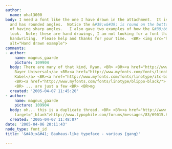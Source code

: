 ```yaml
---
author:
  name: ohal3000
body: I need a font like the one I have drawn in the attachment.  It is think, symetric,
  and has rounded angles.  Notice the &#39;w&#39; is round on the bottoms instead
  of having sharp angles.   I also gave two examples of how the &#39;b&#39; should
  look.  Note; these are hand drawings, I am not looking for a font that emulates
  handwriting.  Please help and thanks for your time.  <BR> <img src="http://www.typophile.com/forums/messages/83/69012.jpg"
  alt="Hand drawn example">
comments:
- author:
    name: magnus_gaarde
    picture: 109904
  body: There are many of that kind, Ryan. <BR> <BR><a href="http://www.myfonts.com/fonts/p22/bayer-universal/">P22
    Bayer Universal</a> <BR><a href="http://www.myfonts.com/fonts/linotype/kabel/">
    Kabel</a> <BR><a href="http://www.myfonts.com/fonts/linotype/itc-bauhaus/"> Bauhaus</a>
    <BR><a href="http://www.myfonts.com/fonts/linotype/blippo-black/"> Blippo</a>
    <BR> ... are just a few <BR> <BR>mg
  created: '2005-04-07 11:45:20'
- author:
    name: magnus_gaarde
    picture: 109904
  body: oh... this is a duplicate thread. <BR> <BR><a href="http://www.typophile.com/forums/messages/83/69015.html?1112826714"
    target="_blank">http://www.typophile.com/forums/messages/83/69015.html?1112826714</a>
  created: '2005-04-07 11:48:07'
date: '2005-04-06 20:11:43'
node_type: font_id
title: '&#40;x&#41; Bauhaus-like typeface - various {gang}'

---
```

